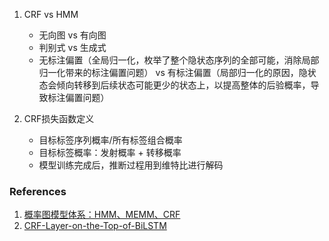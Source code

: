 1. CRF vs HMM
    - 无向图 vs 有向图
    - 判别式 vs 生成式
    - 无标注偏置（全局归一化，枚举了整个隐状态序列的全部可能，消除局部归一化带来的标注偏置问题） vs 有标注偏置（局部归一化的原因，隐状态会倾向转移到后续状态可能更少的状态上，以提高整体的后验概率，导致标注偏置问题）
    
1. CRF损失函数定义
    - 目标标签序列概率/所有标签组合概率
    - 目标标签概率：发射概率 + 转移概率
    - 模型训练完成后，推断过程用到维特比进行解码

### References
1. [概率图模型体系：HMM、MEMM、CRF](https://zhuanlan.zhihu.com/p/33397147)
2. [CRF-Layer-on-the-Top-of-BiLSTM](https://createmomo.github.io/2017/11/11/CRF-Layer-on-the-Top-of-BiLSTM-5/)
